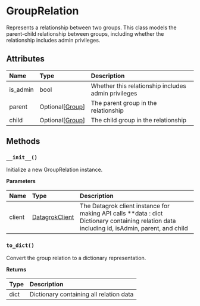 # GroupRelation

Represents a relationship between two groups. This class models the parent-child relationship between groups, including whether the relationship includes admin privileges.

## Attributes

| Name | Type | Description |
| :--- | :--- | :---------- |
| is_admin | bool | Whether this relationship includes admin privileges |
| parent | Optional[[Group](../../group/classes/Group.md)] | The parent group in the relationship |
| child | Optional[[Group](../../group/classes/Group.md)] | The child group in the relationship |

## Methods

### `__init__()`

Initialize a new GroupRelation instance.

**Parameters**

| Name | Type | Description |
| :--- | :--- | :---------- |
| client | [DatagrokClient](../../datagrok_client/classes/DatagrokClient.md) | The Datagrok client instance for making API calls **data : dict Dictionary containing relation data including id, isAdmin, parent, and child |

### `to_dict()`

Convert the group relation to a dictionary representation.

**Returns**

| Type | Description |
| :--- | :---------- |
| dict | Dictionary containing all relation data |

